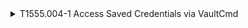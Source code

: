 <details>
<summary>T1555.004-1 Access Saved Credentials via VaultCmd
</summary>
<pre>$ NA </pre>
</details>
